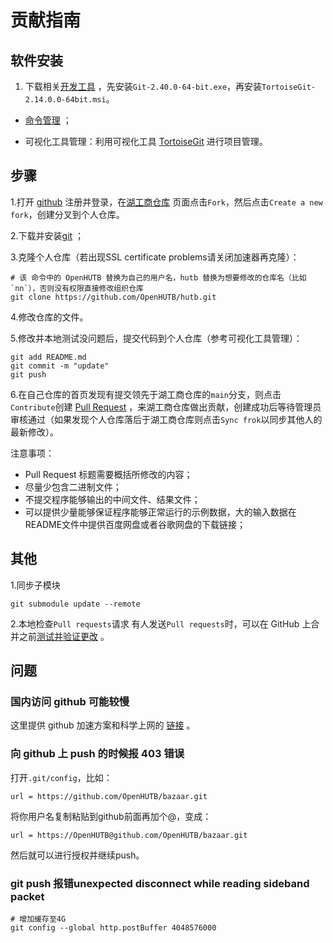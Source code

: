 

# 贡献指南

## 软件安装

1. 下载相关[开发工具](https://pan.baidu.com/s/1Is2-VR1z-tMYvmdinsVY_g?pwd=hutb) ，先安装`Git-2.40.0-64-bit.exe`，再安装`TortoiseGit-2.14.0.0-64bit.msi`。

- [命令管理](https://blog.csdn.net/weixin_45682261/article/details/124003706) ；

- 可视化工具管理：利用可视化工具 [TortoiseGit](https://blog.csdn.net/xwnxwn/article/details/108694863) 进行项目管理。


## 步骤

1.打开 [github](https://github.com/) 注册并登录，在[湖工商仓库](https://github.com/OpenHUTB/hutb) 页面点击`Fork`，然后点击`Create a new fork`，创建分叉到个人仓库。

2.下载并安装[git](https://git-scm.com/downloads) ；

3.克隆个人仓库（若出现SSL certificate problems请关闭加速器再克隆）：
```shell
# 该 命令中的 OpenHUTB 替换为自己的用户名，hutb 替换为想要修改的仓库名（比如`nn`），否则没有权限直接修改组织仓库
git clone https://github.com/OpenHUTB/hutb.git
```

4.修改仓库的文件。

5.修改并本地测试没问题后，提交代码到个人仓库（参考可视化工具管理）：
```shell script
git add README.md
git commit -m "update"
git push
```

6.在自己仓库的首页发现有提交领先于湖工商仓库的`main`分支，则点击`Contribute`创建 [Pull Request](https://zhuanlan.zhihu.com/p/153381521) ，来湖工商仓库做出贡献，创建成功后等待管理员审核通过（如果发现个人仓库落后于湖工商仓库则点击`Sync frok`以同步其他人的最新修改）。

注意事项：
- Pull Request 标题需要概括所修改的内容；
- 尽量少包含二进制文件；
- 不提交程序能够输出的中间文件、结果文件；
- 可以提供少量能够保证程序能够正常运行的示例数据，大的输入数据在README文件中提供百度网盘或者谷歌网盘的下载链接；


## 其他

1.同步子模块
```
git submodule update --remote
```

2.本地检查`Pull requests`请求
有人发送`Pull requests`时，可以在 GitHub 上合并之前[测试并验证更改](https://docs.github.com/zh/pull-requests/collaborating-with-pull-requests/reviewing-changes-in-pull-requests/checking-out-pull-requests-locally) 。




## 问题

### 国内访问 github 可能较慢

这里提供 github 加速方案和科学上网的 [链接](https://openhutb.github.io/doc/build_carla/#internet) 。

### 向 github 上 push 的时候报 403 错误

打开`.git/config`，比如：
```
url = https://github.com/OpenHUTB/bazaar.git
```
将你用户名复制粘贴到github前面再加个@，变成：
```
url = https://OpenHUTB@github.com/OpenHUTB/bazaar.git
```
然后就可以进行授权并继续push。

### git push 报错unexpected disconnect while reading sideband packet

```shell
# 增加缓存至4G
git config --global http.postBuffer 4048576000
```


